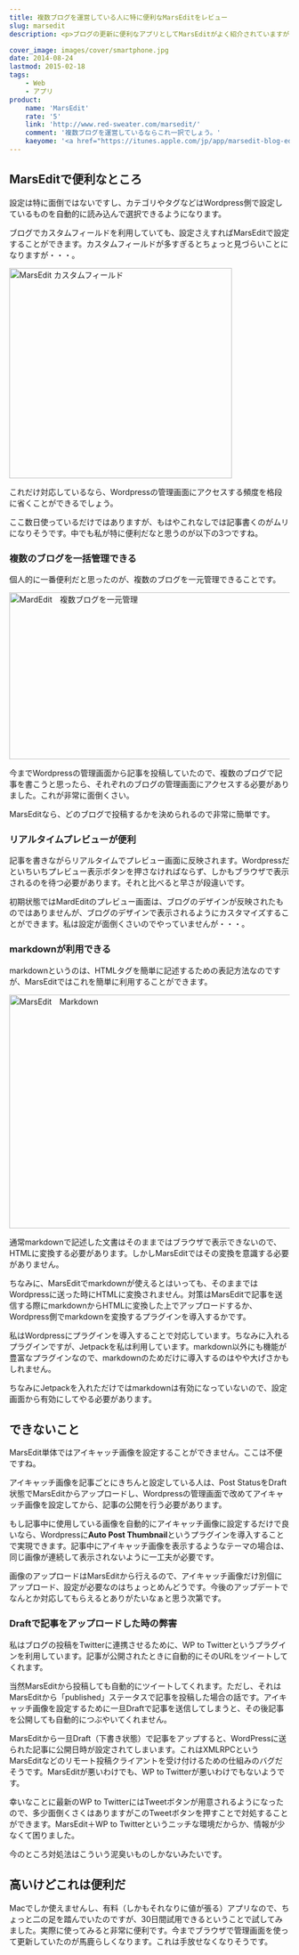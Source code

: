 ```yaml
---
title: 複数ブログを運営している人に特に便利なMarsEditをレビュー
slug: marsedit
description: <p>ブログの更新に便利なアプリとしてMarsEditがよく紹介されていますが、実際に試してみたら本当に便利でした。特に複数のブログを運営していると、それぞれのブログの管理画面にアクセスせずに記事がかけるので非常に捗ります。</p>

cover_image: images/cover/smartphone.jpg
date: 2014-08-24
lastmod: 2015-02-18
tags: 
    - Web
    - アプリ
product:
    name: 'MarsEdit'
    rate: '5'
    link: 'http://www.red-sweater.com/marsedit/'
    comment: '複数ブログを運営しているならこれ一択でしょう。'
    kaeyome: '<a href="https://itunes.apple.com/jp/app/marsedit-blog-editor-for-wordpress/id402376225?mt=12&uo=4&at=1l3v8BW" target="itunes_store" style="display:inline-block;overflow:hidden;background:url(https://linkmaker.itunes.apple.com/htmlResources/assets/ja_jp//images/web/linkmaker/badge_macappstore-lrg.png) no-repeat;width:165px;height:40px;@media only screen{background-image:url(https://linkmaker.itunes.apple.com/htmlResources/assets/ja_jp//images/web/linkmaker/badge_macappstore-lrg.svg);}"></a>'
---
```


<h2>MarsEditで便利なところ</h2>
<p>設定は特に面倒ではないですし、カテゴリやタグなどはWordpress側で設定しているものを自動的に読み込んで選択できるようになります。</p>
<p>ブログでカスタムフィールドを利用していても、設定さえすればMarsEditで設定することができます。カスタムフィールドが多すぎるとちょっと見づらいことになりますが・・・。</p>
<p><img src="https://wantit.gcreate.jp/wp-content/uploads/2014/08/b480726b719cc7847cf1c235e530fa63.jpg" alt="MarsEdit カスタムフィールド" title="MarsEdit カスタムフィールド.jpg" width="400" height="378" /></p>
<p>これだけ対応しているなら、Wordpressの管理画面にアクセスする頻度を格段に省くことができるでしょう。</p>
<p>ここ数日使っているだけではありますが、もはやこれなしでは記事書くのがムリになりそうです。中でも私が特に便利だなと思うのが以下の3つですね。</p>
<h3>複数のブログを一括管理できる</h3>
<p>個人的に一番便利だと思ったのが、複数のブログを一元管理できることです。</p>
<p><img src="https://wantit.gcreate.jp/wp-content/uploads/2014/08/b4c6836d76e994281de2a0904f8d4121.jpg" alt="MardEdit　複数ブログを一元管理" title="MardEdit　複数ブログを一元管理.jpg" width="600" height="300" /></p>
<p>今までWordpressの管理画面から記事を投稿していたので、複数のブログで記事を書こうと思ったら、それぞれのブログの管理画面にアクセスする必要がありました。これが非常に面倒くさい。</p>
<p>MarsEditなら、どのブログで投稿するかを決められるので非常に簡単です。</p>
<h3>リアルタイムプレビューが便利</h3>
<p>記事を書きながらリアルタイムでプレビュー画面に反映されます。Wordpressだといちいちプレビュー表示ボタンを押さなければならず、しかもブラウザで表示されるのを待つ必要があります。それと比べると早さが段違いです。</p>
<p>初期状態ではMardEditのプレビュー画面は、ブログのデザインが反映されたものではありませんが、ブログのデザインで表示されるようにカスタマイズすることができます。私は設定が面倒くさいのでやっていませんが・・・。</p>
<h3>markdownが利用できる</h3>
<p>markdownというのは、HTMLタグを簡単に記述するための表記方法なのですが、MarsEditではこれを簡単に利用することができます。</p>
<p><img src="https://wantit.gcreate.jp/wp-content/uploads/2014/08/c734e186caf3dcc1c1f3be8c5fac227b.jpg" alt="MarsEdit　Markdown" title="MarsEdit　Markdown.jpg" width="600" height="420" /></p>
<p>通常markdownで記述した文書はそのままではブラウザで表示できないので、HTMLに変換する必要があります。しかしMarsEditではその変換を意識する必要がありません。</p>
<p>ちなみに、MarsEditでmarkdownが使えるとはいっても、そのままではWordpressに送った時にHTMLに変換されません。対策はMarsEditで記事を送信する際にmarkdownからHTMLに変換した上でアップロードするか、Wordpress側でmarkdownを変換するプラグインを導入するかです。</p>
<p>私はWordpressにプラグインを導入することで対応しています。ちなみに入れるプラグインですが、Jetpackを私は利用しています。markdown以外にも機能が豊富なプラグインなので、markdownのためだけに導入するのはやや大げさかもしれません。</p>
<p>ちなみにJetpackを入れただけではmarkdownは有効になっていないので、設定画面から有効にしてやる必要があります。</p>
<h2>できないこと</h2>
<p>MarsEdit単体ではアイキャッチ画像を設定することができません。ここは不便ですね。</p>
<p>アイキャッチ画像を記事ごとにきちんと設定している人は、Post StatusをDraft状態でMarsEditからアップロードし、Wordpressの管理画面で改めてアイキャッチ画像を設定してから、記事の公開を行う必要があります。</p>
<p>もし記事中に使用している画像を自動的にアイキャッチ画像に設定するだけで良いなら、Wordpressに<strong>Auto Post Thumbnail</strong>というプラグインを導入することで実現できます。記事中にアイキャッチ画像を表示するようなテーマの場合は、同じ画像が連続して表示されないように一工夫が必要です。</p>
<p>画像のアップロードはMarsEditから行えるので、アイキャッチ画像だけ別個にアップロード、設定が必要なのはちょっとめんどうです。今後のアップデートでなんとか対応してもらえるとありがたいなぁと思う次第です。</p>
<h3>Draftで記事をアップロードした時の弊害</h3>
<p>私はブログの投稿をTwitterに連携させるために、WP to Twitterというプラグインを利用しています。記事が公開されたときに自動的にそのURLをツイートしてくれます。</p>
<p>当然MarsEditから投稿しても自動的にツイートしてくれます。ただし、それはMarsEditから「published」ステータスで記事を投稿した場合の話です。アイキャッチ画像を設定するために一旦Draftで記事を送信してしまうと、その後記事を公開しても自動的につぶやいてくれません。</p>
<p>MarsEditから一旦Draft（下書き状態）で記事をアップすると、WordPressに送られた記事に公開日時が設定されてしまいます。これはXMLRPCというMarsEditなどのリモート投稿クライアントを受け付けるための仕組みのバグだそうです。MarsEditが悪いわけでも、WP to Twitterが悪いわけでもないようです。</p>
<p>幸いなことに最新のWP to TwitterにはTweetボタンが用意されるようになったので、多少面倒くさくはありますがこのTweetボタンを押すことで対処することができます。MarsEdit＋WP to Twitterというニッチな環境だからか、情報が少なくて困りました。</p>
<p>今のところ対処法はこういう泥臭いものしかないみたいです。</p>
<h2>高いけどこれは便利だ</h2>
<p>Macでしか使えませんし、有料（しかもそれなりに値が張る）アプリなので、ちょっと二の足を踏んでいたのですが、30日間試用できるということで試してみました。実際に使ってみると非常に便利です。今までブラウザで管理画面を使って更新していたのが馬鹿らしくなります。これは手放せなくなりそうです。</p>

  